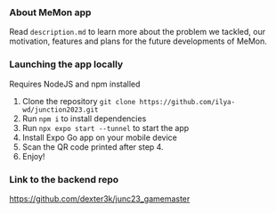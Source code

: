 ### About MeMon app

Read `description.md` to learn more about the problem we tackled, our motivation, features and plans for the future developments of MeMon.

### Launching the app locally 
Requires NodeJS and npm installed

1. Clone the repository `git clone https://github.com/ilya-wd/junction2023.git`
3. Run `npm i` to install dependencies
4. Run `npx expo start --tunnel` to start the app
5. Install Expo Go app on your mobile device
6. Scan the QR code printed after step 4.
7. Enjoy!


### Link to the backend repo
https://github.com/dexter3k/junc23_gamemaster
